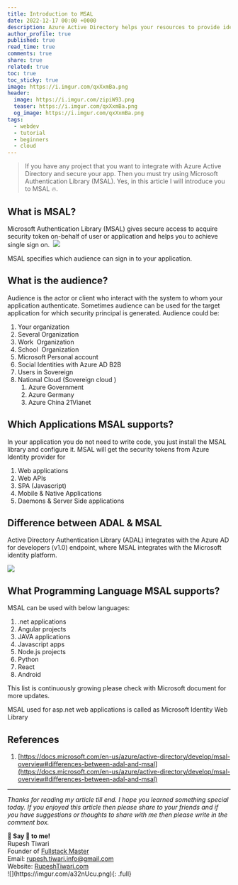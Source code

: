 ```yaml
---
title: Introduction to MSAL
date: 2022-12-17 00:00 +0000
description: Azure Active Directory helps your resources to provide identity and access management. MSAL is the additional library that helps you to integrate Azure AD features programmatically.
author_profile: true
published: true
read_time: true
comments: true
share: true
related: true
toc: true
toc_sticky: true
image: https://i.imgur.com/qxXxmBa.png
header:
  image: https://i.imgur.com/zipiW93.png
  teaser: https://i.imgur.com/qxXxmBa.png
  og_image: https://i.imgur.com/qxXxmBa.png
tags:
  - webdev
  - tutorial
  - beginners
  - cloud
---
```


> If you have any project that you want to integrate with Azure Active Directory and secure your app. Then you must try using Microsoft Authentication Library (MSAL). Yes, in this article I will introduce you to MSAL 🔥.

## What is MSAL?

Microsoft Authentication Library (MSAL) gives secure access to acquire security token on-behalf of user or application and helps you to achieve single sign on. 
![](https://i.imgur.com/zb53M5t.png)

MSAL specifies which audience can sign in to your application.

## What is the audience?

Audience is the actor or client who interact with the system to whom your application authenticate. Sometimes audience can be used for the target application for which security principal is generated. Audience could be:

1.  Your organization
2.  Several Organization
3.  Work  Organization
4.  School  Organization
5.  Microsoft Personal account
6.  Social Identities with Azure AD B2B
7.  Users in Sovereign
8.  National Cloud (Sovereign cloud )
    1. Azure Government
    2. Azure Germany
    3. Azure China 21Vianet

## Which Applications MSAL supports?

In your application you do not need to write code, you just install the MSAL library and configure it. MSAL will get the security tokens from Azure Identity provider for

1.  Web applications
2.  Web APIs
3.  SPA (Javascript)
4.  Mobile & Native Applications
5.  Daemons & Server Side applications

## Difference between ADAL & MSAL 

Active Directory Authentication Library (ADAL) integrates with the Azure AD for developers (v1.0) endpoint, where MSAL integrates with the Microsoft identity platform.

![](https://i.imgur.com/mF36jCV.png)

## What Programming Language MSAL supports?

MSAL can be used with below languages:

1.  .net applications
2.  Angular projects
3.  JAVA applications
4.  Javascript apps
5.  Node.js projects
6.  Python
7.  React
8.  Android

This list is continuously growing please check with Microsoft document for more updates.

MSAL used for asp.net web applications is called as Microsoft Identity Web Library

## References

1.  [https://docs.microsoft.com/en-us/azure/active-directory/develop/msal-overview#differences-between-adal-and-msal](https://docs.microsoft.com/en-us/azure/active-directory/develop/msal-overview#differences-between-adal-and-msal)

---

_Thanks for reading my article till end. I hope you learned something special today. If you enjoyed this article then please share to your friends and if you have suggestions or thoughts to share with me then please write in the comment box._

<div class="notice--success">
<strong>💖 Say 👋 to me!</strong>
<br>Rupesh Tiwari
<br>Founder of <a href="https://www.fullstackmaster.net">Fullstack Master </a>
<br>Email: <a href="mailto:rupesh.tiwari.info@gmail.com?subject=Hi">rupesh.tiwari.info@gmail.com</a>
<br>Website: <a href="https://www.rupeshtiwari.com">RupeshTiwari.com </a>
</div>
![](https://imgur.com/a32nUcu.png){: .full}

